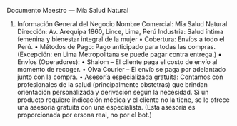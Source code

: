 Documento Maestro — Mía Salud Natural
1. Información General del Negocio
Nombre Comercial: Mía Salud Natural
Dirección: Av. Arequipa 1860, Lince, Lima, Perú
Industria: Salud íntima femenina y bienestar integral de la mujer
•	Cobertura: Envíos a todo el Perú.
•	Métodos de Pago: Pago anticipado para todas las compras. (Excepción: en Lima Metropolitana se puede pagar contra entrega.)
•	Envíos (Operadores):
•	Shalom – El cliente paga el costo de envío al momento de recoger.
•	Olva Courier – El envío se paga por adelantado junto con la compra.
•	Asesoría especializada gratuita: Contamos con profesionales de la salud (principalmente obstetras) que brindan orientación personalizada y derivación según la necesidad. Si un producto requiere indicación médica y el cliente no la tiene, se le ofrece una asesoría gratuita con una especialista. (Esta asesoría es proporcionada por ersona real, no por el bot.)
